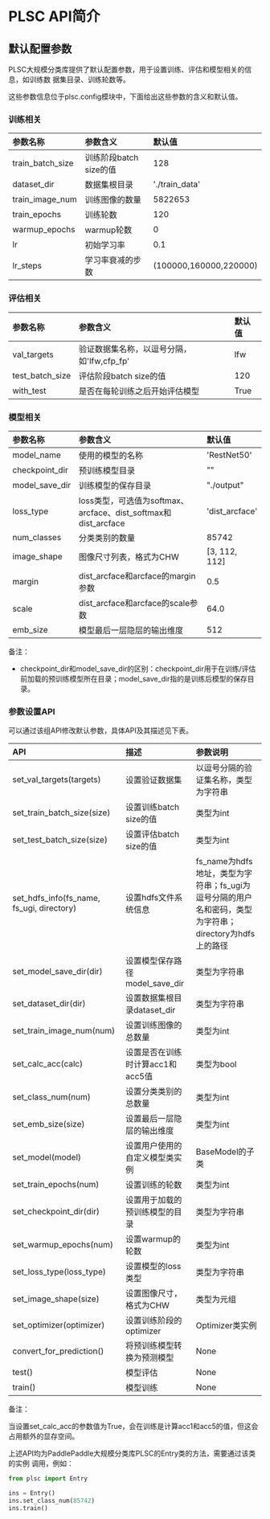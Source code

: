 # PLSC API简介

## 默认配置参数

PLSC大规模分类库提供了默认配置参数，用于设置训练、评估和模型相关的信息，如训练数
据集目录、训练轮数等。

这些参数信息位于plsc.config模块中，下面给出这些参数的含义和默认值。

### 训练相关

| 参数名称 | 参数含义 | 默认值 |
| :------- | :------- | :----- |
| train_batch_size | 训练阶段batch size的值 | 128 |
| dataset_dir | 数据集根目录 | './train_data' |
| train_image_num | 训练图像的数量 | 5822653 |
| train_epochs | 训练轮数 | 120 |
| warmup_epochs | warmup轮数 | 0 |
| lr | 初始学习率 | 0.1 |
| lr_steps | 学习率衰减的步数 | (100000,160000,220000) |

### 评估相关

| 参数名称 | 参数含义 | 默认值 |
| :------- | :------- | :----- |
| val_targets | 验证数据集名称，以逗号分隔，如'lfw,cfp_fp' | lfw |
| test_batch_size | 评估阶段batch size的值 | 120 |
| with_test | 是否在每轮训练之后开始评估模型 | True |

### 模型相关

| 参数名称 | 参数含义 | 默认值 |
| :------- | :------- | :----- |
| model_name | 使用的模型的名称 | 'RestNet50' |
| checkpoint_dir | 预训练模型目录 | "" |
| model_save_dir | 训练模型的保存目录 | "./output" |
| loss_type | loss类型，可选值为softmax、arcface、dist_softmax和dist_arcface | 'dist_arcface' |
| num_classes | 分类类别的数量 | 85742 |
| image_shape | 图像尺寸列表，格式为CHW | [3, 112, 112] |
| margin | dist_arcface和arcface的margin参数 | 0.5 |
| scale | dist_arcface和arcface的scale参数 | 64.0 |
| emb_size | 模型最后一层隐层的输出维度 | 512 |

备注：

* checkpoint_dir和model_save_dir的区别：checkpoint_dir用于在训练/评估前加载的预训练模型所在目录；model_save_dir指的是训练后模型的保存目录。

### 参数设置API

可以通过该组API修改默认参数，具体API及其描述见下表。

| API                  | 描述                 | 参数说明                 |
| :------------------- | :--------------------| :----------------------  |
| set_val_targets(targets) | 设置验证数据集   | 以逗号分隔的验证集名称，类型为字符串 |
| set_train_batch_size(size) | 设置训练batch size的值 | 类型为int        |
| set_test_batch_size(size) | 设置评估batch size的值 | 类型为int         |
| set_hdfs_info(fs_name, fs_ugi, directory) | 设置hdfs文件系统信息 | fs_name为hdfs地址，类型为字符串；fs_ugi为逗号分隔的用户名和密码，类型为字符串；directory为hdfs上的路径 |
| set_model_save_dir(dir) | 设置模型保存路径model_save_dir | 类型为字符串 |
| set_dataset_dir(dir) | 设置数据集根目录dataset_dir | 类型为字符串 |
| set_train_image_num(num) | 设置训练图像的总数量 | 类型为int |
| set_calc_acc(calc) | 设置是否在训练时计算acc1和acc5值 | 类型为bool |
| set_class_num(num) | 设置分类类别的总数量 | 类型为int |
| set_emb_size(size) | 设置最后一层隐层的输出维度 | 类型为int |
| set_model(model) | 设置用户使用的自定义模型类实例 | BaseModel的子类 |
| set_train_epochs(num) | 设置训练的轮数 | 类型为int |
| set_checkpoint_dir(dir) | 设置用于加载的预训练模型的目录 | 类型为字符串 |
| set_warmup_epochs(num) | 设置warmup的轮数 | 类型为int |
| set_loss_type(loss_type) | 设置模型的loss类型 | 类型为字符串 |
| set_image_shape(size) | 设置图像尺寸，格式为CHW | 类型为元组 |
| set_optimizer(optimizer) | 设置训练阶段的optimizer | Optimizer类实例 |
| convert_for_prediction() | 将预训练模型转换为预测模型 | None |
| test() | 模型评估 | None |
| train() | 模型训练 | None |

备注：

当设置set_calc_acc的参数值为True，会在训练是计算acc1和acc5的值，但这会占用额外的显存空间。

上述API均为PaddlePaddle大规模分类库PLSC的Entry类的方法，需要通过该类的实例
调用，例如：

```python
from plsc import Entry

ins = Entry()
ins.set_class_num(85742)
ins.train()
```

